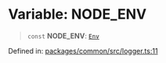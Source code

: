 # Variable: NODE\_ENV

> `const` **NODE\_ENV**: [`Env`](../enumerations/Env.md)

Defined in: [packages/common/src/logger.ts:11](https://github.com/dcdpr/did-btcr2-js/blob/4a717493e735221d072999f212891939f4de3f23/packages/common/src/logger.ts#L11)
